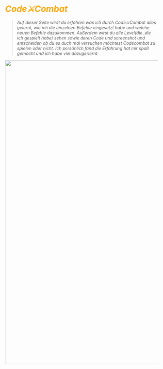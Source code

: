 # <span style="color: orange">*Code⚔️Combat*

> *Auf dieser Seite wirst du erfahren was ich durch Code⚔️Combat alles gelernt, wie ich die einzelnen Befehle eingesetzt habe und welche neuen Befehle dazukommen. Außerdem wirst du alle Level(die ,die ich gespielt habe) sehen sowie deren Code und screenshot und entscheiden ob du es auch mal versuchen möchtest Codecombat zu spielen oder nicht. Ich persönlich fand die Erfahrung hat mir spaß gemacht und ich habe viel dazugerlernt.*

<img width="3000" height= "1000" src=https://progression.co/images/customers/codecombat-header.jpg>